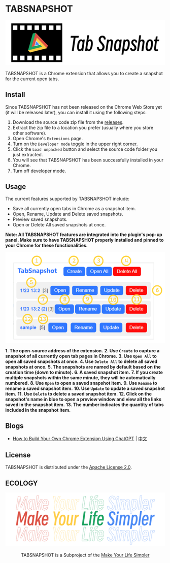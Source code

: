 # TABSNAPSHOT

![TABSNAPSHOT](images/TABSNAPSHOT.png)

TABSNAPSHOT is a Chrome extension that allows you to create a snapshot for the current open tabs.

## Install

Since TABSNAPSHOT has not been released on the Chrome Web Store yet (it will be released later), you can install it using the following steps:

1. Download the source code zip file from the [releases](https://github.com/B1NARY-GR0UP/tabsnapshot/releases).
2. Extract the zip file to a location you prefer (usually where you store other software).
3. Open Chrome's `Extensions` page.
4. Turn on the `Developer mode` toggle in the upper right corner.
5. Click the `Load unpacked` button and select the source code folder you just extracted.
6. You will see that TABSNAPSHOT has been successfully installed in your Chrome.
7. Turn off developer mode.

## Usage

The current features supported by TABSNAPSHOT include:

- Save all currently open tabs in Chrome as a snapshot item.
- Open, Rename, Update and Delete saved snapshots.
- Preview saved snapshots.
- Open or Delete All saved snapshots at once.

**Note: All TABSNAPSHOT features are integrated into the plugin's pop-up panel. Make sure to have TABSNAPSHOT properly installed and pinned to your Chrome for these functionalities.**

![userguide](./images/userguide.png)

**1. The open-source address of the extension.**
**2. Use `Create` to capture a snapshot of all currently open tab pages in Chrome.**
**3. Use `Open All` to open all saved snapshots at once.**
**4. Use `Delete All` to delete all saved snapshots at once.**
**5. The snapshots are named by default based on the creation time (down to minute).**
**6. A saved snapshot item.**
**7. If you create multiple snapshots within the same minute, they will be automatically numbered.**
**8. Use `Open` to open a saved snapshot item.**
**9. Use `Rename` to rename a saved snapshot item.**
**10. Use `Update` to update a saved snapshot item.**
**11. Use `Delete` to delete a saved snapshot item.**
**12. Click on the snapshot's name in blue to open a preview window and view all the links saved in the snapshot item.**
**13. The number indicates the quantity of tabs included in the snapshot item.**

## Blogs

- [How to Build Your Own Chrome Extension Using ChatGPT](https://dev.to/justlorain/how-to-build-your-own-chrome-extension-using-chatgpt-1pfa) | [中文](https://juejin.cn/post/7297124052175798308)

## License

TABSNAPSHOT is distributed under the [Apache License 2.0](./LICENSE).

## ECOLOGY

<p align="center">
<img src="https://github.com/justlorain/justlorain/blob/main/images/MYLS.png" alt="MYLS"/>
<br/><br/>
TABSNAPSHOT is a Subproject of the <a href="https://github.com/B1NARY-GR0UP">Make Your Life Simpler</a>
</p>
